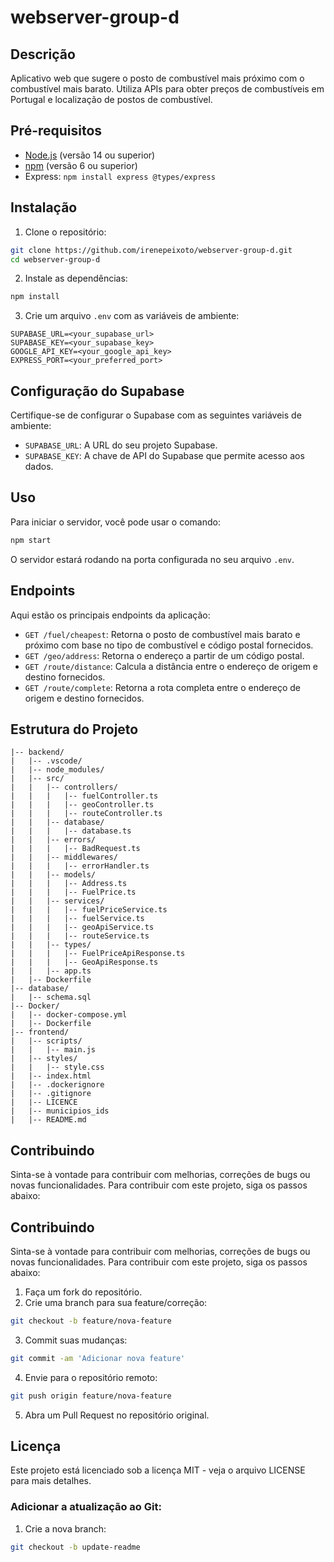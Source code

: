 # webserver-group-d

## Descrição

Aplicativo web que sugere o posto de combustível mais próximo com o combustível mais barato. Utiliza APIs para obter preços de combustíveis em Portugal e localização de postos de combustível.

## Pré-requisitos

- [Node.js](https://nodejs.org/) (versão 14 ou superior)
- [npm](https://www.npmjs.com/) (versão 6 ou superior)
- Express: ```npm install express @types/express```

## Instalação

1. Clone o repositório:

```bash
git clone https://github.com/irenepeixoto/webserver-group-d.git
cd webserver-group-d
```

2. Instale as dependências:

```bash
npm install
```

3. Crie um arquivo `.env` com as variáveis de ambiente:

```plaintext
SUPABASE_URL=<your_supabase_url>
SUPABASE_KEY=<your_supabase_key>
GOOGLE_API_KEY=<your_google_api_key>
EXPRESS_PORT=<your_preferred_port>
```

## Configuração do Supabase

Certifique-se de configurar o Supabase com as seguintes variáveis de ambiente:
- `SUPABASE_URL`: A URL do seu projeto Supabase.
- `SUPABASE_KEY`: A chave de API do Supabase que permite acesso aos dados.

## Uso

Para iniciar o servidor, você pode usar o comando:
```bash
npm start
```

O servidor estará rodando na porta configurada no seu arquivo `.env`.

## Endpoints

Aqui estão os principais endpoints da aplicação:

- `GET /fuel/cheapest`: Retorna o posto de combustível mais barato e próximo com base no tipo de combustível e código postal fornecidos.
- `GET /geo/address`: Retorna o endereço a partir de um código postal.
- `GET /route/distance`: Calcula a distância entre o endereço de origem e destino fornecidos.
- `GET /route/complete`: Retorna a rota completa entre o endereço de origem e destino fornecidos.

## Estrutura do Projeto

```plaintext
|-- backend/
|   |-- .vscode/
|   |-- node_modules/
|   |-- src/
|   |   |-- controllers/
|   |   |   |-- fuelController.ts
|   |   |   |-- geoController.ts
|   |   |   |-- routeController.ts
|   |   |-- database/
|   |   |   |-- database.ts
|   |   |-- errors/
|   |   |   |-- BadRequest.ts
|   |   |-- middlewares/
|   |   |   |-- errorHandler.ts
|   |   |-- models/
|   |   |   |-- Address.ts
|   |   |   |-- FuelPrice.ts
|   |   |-- services/
|   |   |   |-- fuelPriceService.ts
|   |   |   |-- fuelService.ts
|   |   |   |-- geoApiService.ts
|   |   |   |-- routeService.ts
|   |   |-- types/
|   |   |   |-- FuelPriceApiResponse.ts
|   |   |   |-- GeoApiResponse.ts
|   |   |-- app.ts
|   |-- Dockerfile
|-- database/
|   |-- schema.sql
|-- Docker/
|   |-- docker-compose.yml
|   |-- Dockerfile
|-- frontend/
|   |-- scripts/
|   |   |-- main.js
|   |-- styles/
|   |   |-- style.css
|   |-- index.html
|   |-- .dockerignore
|   |-- .gitignore
|   |-- LICENCE
|   |-- municipios_ids
|   |-- README.md
```

## Contribuindo

Sinta-se à vontade para contribuir com melhorias, correções de bugs ou novas funcionalidades. Para contribuir com este projeto, siga os passos abaixo:

## Contribuindo

Sinta-se à vontade para contribuir com melhorias, correções de bugs ou novas funcionalidades. Para contribuir com este projeto, siga os passos abaixo:

1. Faça um fork do repositório.
2. Crie uma branch para sua feature/correção: 
```bash
git checkout -b feature/nova-feature
```
3. Commit suas mudanças: 
```bash
git commit -am 'Adicionar nova feature'
```
4. Envie para o repositório remoto: 
```bash
git push origin feature/nova-feature
```
5. Abra um Pull Request no repositório original.

## Licença

Este projeto está licenciado sob a licença MIT - veja o arquivo LICENSE para mais detalhes.


### Adicionar a atualização ao Git:

1. Crie a nova branch:
```bash
git checkout -b update-readme
```





